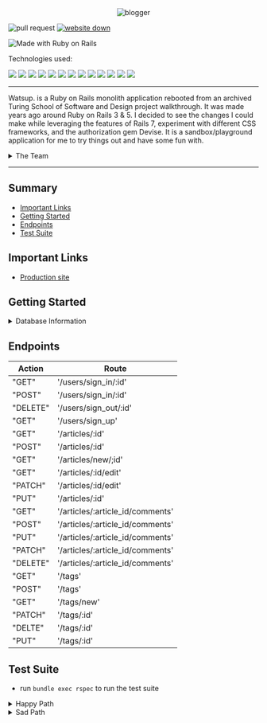 <div align="center">
    <img src="https://github.com/Gabe-Torres/blogger/assets/127896538/30051cda-9337-4d42-86b0-fe8928560a42" alt="blogger">
</div>

![pull request](https://img.shields.io/github/issues-pr/gabe-torres/blogger)
[![website down](https://img.shields.io/website-up-down-green-red/http/monip.org.svg)](https://thawing-citadel-30877-e399d2943313.herokuapp.com/users/sign_in)

![Made with Ruby on Rails](https://img.shields.io/badge/Made%20with-Ruby%20on%20Rails-%23990000?style=for-the-badge&logo=ruby-on-rails&logoColor=white)


Technologies used:<br>
<div>
  <img src="https://img.shields.io/badge/Ruby-CC342D?style=for-the-badge&logo=ruby&logoColor=white"/>
  <img src="https://img.shields.io/badge/Tailwind_CSS-38B2AC?style=for-the-badge&logo=tailwind-css&logoColor=white"/>
  <img src="https://img.shields.io/badge/git-%23F05033.svg?style=for-the-badge&logo=git&logoColor=white" />
  <img src="https://img.shields.io/badge/github-%23121011.svg?style=for-the-badge&logo=github&logoColor=white"/>
  <img src="https://img.shields.io/badge/PostgreSQL-316192?style=for-the-badge&logo=postgresql&logoColor=white"/>
  <img src="https://img.shields.io/badge/Heroku-430098?style=for-the-badge&logo=heroku&logoColor=white"/>
  <img src="https://img.shields.io/badge/circleci-343434?style=for-the-badge&logo=circleci&logoColor=white"/>
  <img src="https://img.shields.io/badge/CSS-239120?&style=for-the-badge&logo=css3&logoColor=white" />
  <img src="https://img.shields.io/badge/HTML-239120?style=for-the-badge&logo=html5&logoColor=white" />
  <img src="https://img.shields.io/badge/Slack-4A154B?style=for-the-badge&logo=slack&logoColor=white" />
  <img src="https://img.shields.io/badge/Bootstrap-563D7C?style=for-the-badge&logo=bootstrap&logoColor=white" />
  <img src="https://img.shields.io/badge/Visual_Studio_Code-0078D4?style=for-the-badge&logo=visual%20studio%20code&logoColor=white" />
  <img src="https://img.shields.io/badge/JavaScript-323330?style=for-the-badge&logo=javascript&logoColor=F7DF1E" />
</div>

---

</div>

<p>Watsup. is a Ruby on Rails monolith application rebooted from an archived Turing School of Software and Design project walkthrough. It was made years ago around Ruby on Rails 3 & 5.  I decided to see the changes I could make while leveraging the features of Rails 7, experiment with different CSS frameworks, and the authorization gem Devise. It is a sandbox/playground application for me to try things out and have some fun with. 
</p>

<details>
<summary>The Team</summary>

### 

- Gabe Torres [![GitHub](https://img.shields.io/badge/-GitHub-grey?style=flat&logo=github&logoColor=white)](https://github.com/Gabe-Torres) [![LinkedIn](https://img.shields.io/badge/-blue?style=flat&logo=Linkedin&logoColor=white)](https://www.linkedin.com/in/gabe-torres-74a515269/)<br><br>
</details>



--- 

## Summary 
- [Important Links](#important-links)
- [Getting Started](#getting-started)
- [Endpoints](#endpoints)
- [Test Suite](#test-suite)


## Important Links
- [Production site](https://thawing-citadel-30877-e399d2943313.herokuapp.com/users/sign_in)


## Getting Started
<details>
<summary>Database Information</summary>

**Schema**

```ruby
ActiveRecord::Schema[7.0].define(version: 2024_03_29_041220) do
  # These are extensions that must be enabled in order to support this database
  enable_extension "plpgsql"

  create_table "active_storage_attachments", force: :cascade do |t|
    t.string "name", null: false
    t.string "record_type", null: false
    t.bigint "record_id", null: false
    t.bigint "blob_id", null: false
    t.datetime "created_at", null: false
    t.index ["blob_id"], name: "index_active_storage_attachments_on_blob_id"
    t.index ["record_type", "record_id", "name", "blob_id"], name: "index_active_storage_attachments_uniqueness", unique: true
  end

  create_table "active_storage_blobs", force: :cascade do |t|
    t.string "key", null: false
    t.string "filename", null: false
    t.string "content_type"
    t.text "metadata"
    t.string "service_name", null: false
    t.bigint "byte_size", null: false
    t.string "checksum"
    t.datetime "created_at", null: false
    t.index ["key"], name: "index_active_storage_blobs_on_key", unique: true
  end

  create_table "active_storage_variant_records", force: :cascade do |t|
    t.bigint "blob_id", null: false
    t.string "variation_digest", null: false
    t.index ["blob_id", "variation_digest"], name: "index_active_storage_variant_records_uniqueness", unique: true
  end

  create_table "articles", force: :cascade do |t|
    t.string "title"
    t.text "body"
    t.datetime "created_at", null: false
    t.datetime "updated_at", null: false
    t.bigint "user_id", null: false
    t.index ["user_id"], name: "index_articles_on_user_id"
  end

  create_table "comments", force: :cascade do |t|
    t.string "author_name"
    t.text "body"
    t.bigint "article_id", null: false
    t.datetime "created_at", null: false
    t.datetime "updated_at", null: false
    t.index ["article_id"], name: "index_comments_on_article_id"
  end

  create_table "taggings", force: :cascade do |t|
    t.bigint "tag_id", null: false
    t.bigint "article_id", null: false
    t.datetime "created_at", null: false
    t.datetime "updated_at", null: false
    t.index ["article_id"], name: "index_taggings_on_article_id"
    t.index ["tag_id"], name: "index_taggings_on_tag_id"
  end

  create_table "tags", force: :cascade do |t|
    t.string "name"
    t.datetime "created_at", null: false
    t.datetime "updated_at", null: false
  end

  create_table "users", force: :cascade do |t|
    t.string "email", default: "", null: false
    t.string "encrypted_password", default: "", null: false
    t.string "reset_password_token"
    t.datetime "reset_password_sent_at"
    t.datetime "remember_created_at"
    t.datetime "created_at", null: false
    t.datetime "updated_at", null: false
    t.index ["email"], name: "index_users_on_email", unique: true
    t.index ["reset_password_token"], name: "index_users_on_reset_password_token", unique: true
  end

  add_foreign_key "active_storage_attachments", "active_storage_blobs", column: "blob_id"
  add_foreign_key "active_storage_variant_records", "active_storage_blobs", column: "blob_id"
  add_foreign_key "articles", "users"
  add_foreign_key "comments", "articles"
  add_foreign_key "taggings", "articles"
  add_foreign_key "taggings", "tags"
end

```

**Gems**
```ruby
gem "rails", "~> 7.0.8", ">= 7.0.8.1"

gem "pg", "~> 1.1"

gem "puma", "~> 5.0"

gem "importmap-rails"

gem "turbo-rails"

gem "stimulus-rails"

gem "jbuilder"

gem "tailwindcss-rails"

gem "tzinfo-data", platforms: %i[ mingw mswin x64_mingw jruby ]

gem "bootsnap", require: false
gem "bootstrap"

gem "image_processing", "~> 1.2"
gem "hotwire-rails"
gem "figaro"

group :development, :test do
  gem "debug", platforms: %i[ mri mingw x64_mingw ]
  gem "rspec-rails"
  gem "capybara"
  gem "launchy"
  gem "shoulda-matchers"
  gem "pry"
  gem "active_designer"
  gem "simplecov"
  gem "orderly"
  gem "faker"
  gem "factory_bot_rails"
end

group :development do
  gem "web-console"
  gem "spring"
end

gem "devise", "~> 4.9"

gem "cssbundling-rails", "~> 1.4"

gem "jsbundling-rails", "~> 1.3"
gem "aws-sdk-s3", require: false
gem "factory_bot", "~> 6.4"
```

**Installing**
 - Fork and clone this repo
  - Run `bundle install`
  - Run `rails db:{create,migrate,seed}`
  - Run `rails s` to start the server
  - Open your browser and navigate to `localhost:3000`
</details>

## Endpoints

| Action | Route |
| ----------- | ----------- |
| "GET" | '/users/sign_in/:id' |
| "POST" | '/users/sign_in/:id' |
| "DELETE" | '/users/sign_out/:id' |
| "GET" | '/users/sign_up' |
| "GET" | '/articles/:id' |
| "POST" | '/articles/:id' |
| "GET" | '/articles/new/;id' |
| "GET" | '/articles/:id/edit' |
| "PATCH" | '/articles/:id/edit' |
| "PUT" | '/articles/:id' |
| "GET" | '/articles/:article_id/comments' |
| "POST" | '/articles/:article_id/comments' |
| "PUT" | '/articles/:article_id/comments' |
| "PATCH" | '/articles/:article_id/comments' |
| "DELETE" | '/articles/:article_id/comments' |
| "GET" | '/tags' |
| "POST" | '/tags' |
| "GET" | '/tags/new' |
| "PATCH" | '/tags/:id' |
| "DELTE" | '/tags/:id' |
| "PUT" | '/tags/:id' |
## Test Suite
 - run `bundle exec rspec` to run the test suite

<details>
<summary>Happy Path</summary>
    
```ruby
RSpec.describe 'user edits one article', type: :feature do
  describe 'they link from the articles show' do
    describe 'Happy Path, Success 200' do
      scenario 'displays a form to edit an article with valid input' do
        user = User.create!(:email => 'test@example.com', :password => 'f4k3p455w0rd')
        login_as(user, :scope => :user)

        article = user.articles.create!(title: 'New title', body: 'new body')

        visit article_path(article)

        click_link 'Edit'

        expect(current_path).to eq(edit_article_path(article))

        fill_in 'Body', with: 'different'

        click_on 'Update Article'

        expect(page).to have_content('different')
        expect(page).to_not have_content('new body')
        expect(page).to have_content("Article '#{article.title}' updated!")
      end
    end
  end
end

```

</details>

<details>
<summary>Sad Path</summary>

```ruby
describe "Sad Path, Error 422" do
    scenario 'creates a new article with invalid entries' do
        user = User.create!(:email => 'test@example.com', :password => 'f4k3p455w0rd')
        login_as(user, :scope => :user)
        
        visit articles_path
        
        click_link 'New Article'
        
        expect(current_path).to eq(new_article_path)
        
        fill_in 'Title', with: 'new title'
        fill_in 'Body', with: ''
        fill_in "article[tag_list]", with: "ruby technology"
        
        click_on 'Create Article'
        expect(page).to have_content("Body can't be blank")
        
        fill_in 'Title', with: ''
        fill_in 'Body', with: 'new title'
        fill_in "article[tag_list]", with: "ruby technology"
        
        click_on 'Create Article'
        expect(page).to have_content("Title can't be blank")
        
        fill_in 'Title', with: ''
        fill_in 'Body', with: ''
        fill_in "article[tag_list]", with: "ruby technology"
        
        click_on 'Create Article'
        expect(page).to have_content("Title can't be blank")
        expect(page).to have_content("Body can't be blank")
        end
    end
```

</details>

